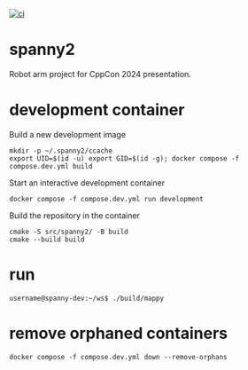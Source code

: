 [![ci](https://github.com/griswaldbrooks/spanny2/actions/workflows/ci.yml/badge.svg)](https://github.com/griswaldbrooks/spanny2/actions/workflows/ci.yml)
# spanny2
Robot arm project for CppCon 2024 presentation.

# development container
Build a new development image
```shell
mkdir -p ~/.spanny2/ccache
export UID=$(id -u) export GID=$(id -g); docker compose -f compose.dev.yml build
```
Start an interactive development container
```shell
docker compose -f compose.dev.yml run development
```
Build the repository in the container
```shell
cmake -S src/spanny2/ -B build
cmake --build build
```

# run
```shell
username@spanny-dev:~/ws$ ./build/mappy
```

# remove orphaned containers
```shell
docker compose -f compose.dev.yml down --remove-orphans
```
